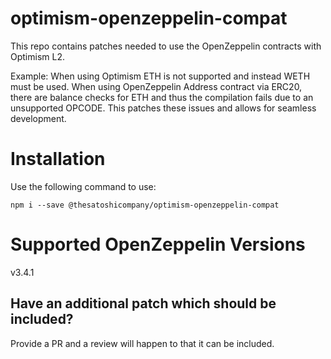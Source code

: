 # optimism-openzeppelin-compat

This repo contains patches needed to use the OpenZeppelin contracts with Optimism L2.

Example: When using Optimism ETH is not supported and instead WETH must be used. When using OpenZeppelin Address contract via ERC20, there are balance checks for ETH and thus the compilation fails due to an unsupported OPCODE. This patches these issues and allows for seamless development.

# Installation

Use the following command to use:
```
npm i --save @thesatoshicompany/optimism-openzeppelin-compat
```

# Supported OpenZeppelin Versions
v3.4.1

## Have an additional patch which should be included?
Provide a PR and a review will happen to that it can be included.